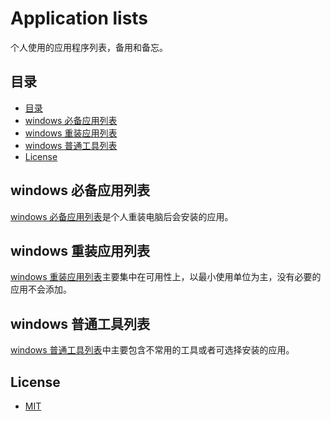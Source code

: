 # Application lists

个人使用的应用程序列表，备用和备忘。

## 目录

- [目录](#目录)
- [windows 必备应用列表](#windows-必备应用列表)
- [windows 重装应用列表](#windows-重装应用列表)
- [windows 普通工具列表](#windows-普通工具列表)
- [License](#license)

## windows 必备应用列表

[windows 必备应用列表]是个人重装电脑后会安装的应用。

## windows 重装应用列表

[windows 重装应用列表]主要集中在可用性上，以最小使用单位为主，没有必要的应用不会添加。

## windows 普通工具列表

[windows 普通工具列表]中主要包含不常用的工具或者可选择安装的应用。

[windows 必备应用列表]: ./windowsApplications.md
[windows 重装应用列表]: ./windowsSystemReinstallationApplications.md
[windows 普通工具列表]: ./windowsTools.md

## License

- [MIT](./LICENSE)

